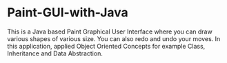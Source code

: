# Paint-GUI-with-Java
This is a Java based Paint Graphical User Interface where you can draw various shapes of various size. You can also redo and undo your moves. In this application, applied Object Oriented Concepts for example Class, Inheritance and Data Abstraction. 
